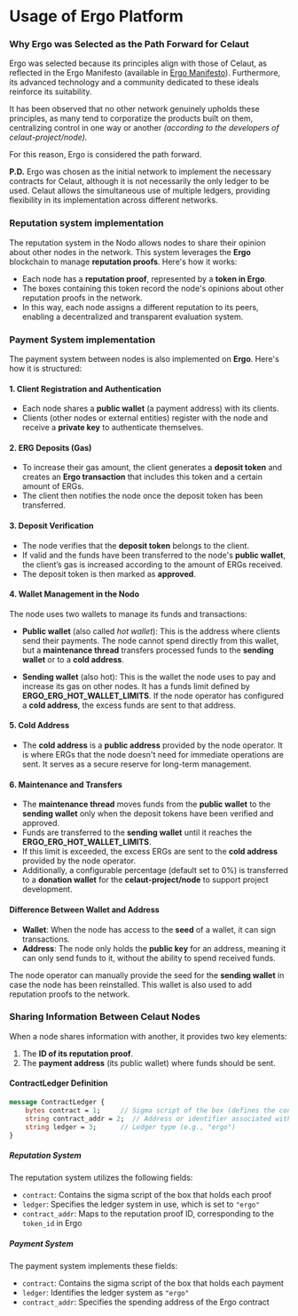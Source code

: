 # Usage of Ergo Platform

### Why Ergo was Selected as the Path Forward for Celaut

Ergo was selected because its principles align with those of Celaut, as reflected in the Ergo Manifesto (available in [Ergo Manifesto](https://ergoplatform.org/en/blog/2021-04-26-the-ergo-manifesto/)).
Furthermore, its advanced technology and a community dedicated to these ideals reinforce its suitability.

It has been observed that no other network genuinely upholds these principles, as many tend to corporatize the products built on them, centralizing control in one way or another *(according to the developers of celaut-project/node).*

For this reason, Ergo is considered the path forward.

**P.D.**  Ergo was chosen as the initial network to implement the necessary contracts for Celaut, although it is not necessarily the only ledger to be used. Celaut allows the simultaneous use of multiple ledgers, providing flexibility in its implementation across different networks.


### Reputation system implementation

The reputation system in the Nodo allows nodes to share their opinion about other nodes in the network. This system leverages the **Ergo** blockchain to manage **reputation proofs**. Here's how it works:

- Each node has a **reputation proof**, represented by a **token in Ergo**.
- The boxes containing this token record the node's opinions about other reputation proofs in the network.
- In this way, each node assigns a different reputation to its peers, enabling a decentralized and transparent evaluation system.

### Payment System implementation

The payment system between nodes is also implemented on **Ergo**. Here's how it is structured:

#### 1. Client Registration and Authentication

- Each node shares a **public wallet** (a payment address) with its clients.
- Clients (other nodes or external entities) register with the node and receive a **private key** to authenticate themselves.

#### 2. ERG Deposits (Gas)

- To increase their gas amount, the client generates a **deposit token** and creates an **Ergo transaction** that includes this token and a certain amount of ERGs.
- The client then notifies the node once the deposit token has been transferred.

#### 3. Deposit Verification

- The node verifies that the **deposit token** belongs to the client.
- If valid and the funds have been transferred to the node's **public wallet**, the client’s gas is increased according to the amount of ERGs received.
- The deposit token is then marked as **approved**.

#### 4. Wallet Management in the Nodo

The node uses two wallets to manage its funds and transactions:

- **Public wallet** (also called *hot wallet*): This is the address where clients send their payments. The node cannot spend directly from this wallet, but a **maintenance thread** transfers processed funds to the **sending wallet** or to a **cold address**.

- **Sending wallet** (also hot): This is the wallet the node uses to pay and increase its gas on other nodes. It has a funds limit defined by **ERGO_ERG_HOT_WALLET_LIMITS**. If the node operator has configured a **cold address**, the excess funds are sent to that address.

#### 5. Cold Address

- The **cold address** is a **public address** provided by the node operator. It is where ERGs that the node doesn't need for immediate operations are sent. It serves as a secure reserve for long-term management.

#### 6. Maintenance and Transfers

- The **maintenance thread** moves funds from the **public wallet** to the **sending wallet** only when the deposit tokens have been verified and approved.
- Funds are transferred to the **sending wallet** until it reaches the **ERGO_ERG_HOT_WALLET_LIMITS**.
- If this limit is exceeded, the excess ERGs are sent to the **cold address** provided by the node operator.
- Additionally, a configurable percentage (default set to 0%) is transferred to a **donation wallet** for the **celaut-project/node** to support project development.

#### Difference Between Wallet and Address

- **Wallet**: When the node has access to the **seed** of a wallet, it can sign transactions.
- **Address**: The node only holds the **public key** for an address, meaning it can only send funds to it, without the ability to spend received funds.

The node operator can manually provide the seed for the **sending wallet** in case the node has been reinstalled. This wallet is also used to add reputation proofs to the network.

### Sharing Information Between Celaut Nodes

When a node shares information with another, it provides two key elements:

1. The **ID of its reputation proof**.
2. The **payment address** (its public wallet) where funds should be sent.


#### ContractLedger Definition

```protobuf
message ContractLedger {
    bytes contract = 1;     // Sigma script of the box (defines the contract logic)
    string contract_addr = 2;  // Address or identifier associated with the contract
    string ledger = 3;      // Ledger type (e.g., "ergo")
}
```

##### Reputation System
The reputation system utilizes the following fields:
- `contract`: Contains the sigma script of the box that holds each proof
- `ledger`: Specifies the ledger system in use, which is set to `"ergo"`
- `contract_addr`: Maps to the reputation proof ID, corresponding to the `token_id` in Ergo

##### Payment System
The payment system implements these fields:
- `contract`: Contains the sigma script of the box that holds each payment
- `ledger`: Identifies the ledger system as `"ergo"`
- `contract_addr`: Specifies the spending address of the Ergo contract
